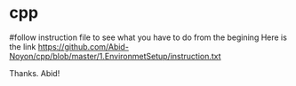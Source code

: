 # cpp

#follow instruction file to see what you have to do from the begining
Here is the link https://github.com/Abid-Noyon/cpp/blob/master/1.EnvironmetSetup/instruction.txt

Thanks. Abid!

